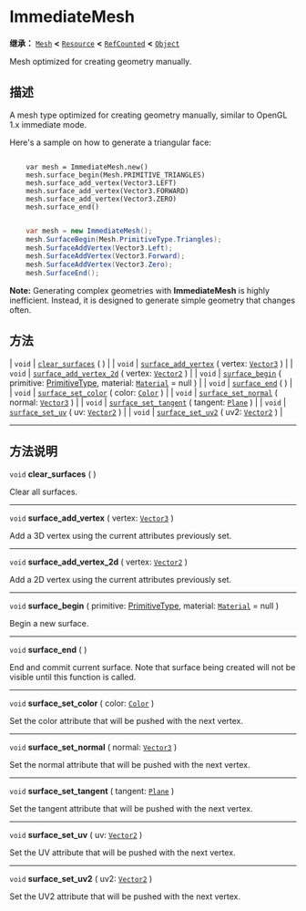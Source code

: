 <!-- ⚠ 请勿编辑本文件 ⚠ -->
<!-- 本文档使用脚本从 WeDot 引擎源码仓库生成。 -->
<!-- 生成脚本：https://github.com/WeDot-Engine/WeDot/tree/4.3/doc/tools/make_md.py； -->
<!-- 原文件：https://github.com/WeDot-Engine/WeDot/tree/4.3/doc/classes/ImmediateMesh.xml。 -->

<div id="_class_immediatemesh"></div>

# ImmediateMesh

**继承：** [`Mesh`](class_mesh.md) **<** [`Resource`](class_resource.md) **<** [`RefCounted`](class_refcounted.md) **<** [`Object`](class_object.md)

Mesh optimized for creating geometry manually.

## 描述

A mesh type optimized for creating geometry manually, similar to OpenGL 1.x immediate mode.

Here's a sample on how to generate a triangular face:



```gdscript

    var mesh = ImmediateMesh.new()
    mesh.surface_begin(Mesh.PRIMITIVE_TRIANGLES)
    mesh.surface_add_vertex(Vector3.LEFT)
    mesh.surface_add_vertex(Vector3.FORWARD)
    mesh.surface_add_vertex(Vector3.ZERO)
    mesh.surface_end()
```

```csharp

    var mesh = new ImmediateMesh();
    mesh.SurfaceBegin(Mesh.PrimitiveType.Triangles);
    mesh.SurfaceAddVertex(Vector3.Left);
    mesh.SurfaceAddVertex(Vector3.Forward);
    mesh.SurfaceAddVertex(Vector3.Zero);
    mesh.SurfaceEnd();
```



 **Note:** Generating complex geometries with **ImmediateMesh** is highly inefficient. Instead, it is designed to generate simple geometry that changes often.





## 方法

| `void` | [`clear_surfaces`](#class_immediatemesh_method_clear_surfaces) ( )                                                                                                      |
| `void` | [`surface_add_vertex`](#class_immediatemesh_method_surface_add_vertex) ( vertex: [`Vector3`](class_vector3.md) )                                                        |
| `void` | [`surface_add_vertex_2d`](#class_immediatemesh_method_surface_add_vertex_2d) ( vertex: [`Vector2`](class_vector2.md) )                                                  |
| `void` | [`surface_begin`](#class_immediatemesh_method_surface_begin) ( primitive: [PrimitiveType](#enum_mesh_primitivetype), material: [`Material`](class_material.md) = null ) |
| `void` | [`surface_end`](#class_immediatemesh_method_surface_end) ( )                                                                                                            |
| `void` | [`surface_set_color`](#class_immediatemesh_method_surface_set_color) ( color: [`Color`](class_color.md) )                                                               |
| `void` | [`surface_set_normal`](#class_immediatemesh_method_surface_set_normal) ( normal: [`Vector3`](class_vector3.md) )                                                        |
| `void` | [`surface_set_tangent`](#class_immediatemesh_method_surface_set_tangent) ( tangent: [`Plane`](class_plane.md) )                                                         |
| `void` | [`surface_set_uv`](#class_immediatemesh_method_surface_set_uv) ( uv: [`Vector2`](class_vector2.md) )                                                                    |
| `void` | [`surface_set_uv2`](#class_immediatemesh_method_surface_set_uv2) ( uv2: [`Vector2`](class_vector2.md) )                                                                 |

<!-- rst-class:: classref-section-separator -->

---

## 方法说明

<div id="_class_immediatemesh_method_clear_surfaces"></div>

`void` **clear_surfaces** ( )<div id="class_immediatemesh_method_clear_surfaces"></div>

Clear all surfaces.

<!-- rst-class:: classref-item-separator -->

---

<div id="_class_immediatemesh_method_surface_add_vertex"></div>

`void` **surface_add_vertex** ( vertex: [`Vector3`](class_vector3.md) )<div id="class_immediatemesh_method_surface_add_vertex"></div>

Add a 3D vertex using the current attributes previously set.

<!-- rst-class:: classref-item-separator -->

---

<div id="_class_immediatemesh_method_surface_add_vertex_2d"></div>

`void` **surface_add_vertex_2d** ( vertex: [`Vector2`](class_vector2.md) )<div id="class_immediatemesh_method_surface_add_vertex_2d"></div>

Add a 2D vertex using the current attributes previously set.

<!-- rst-class:: classref-item-separator -->

---

<div id="_class_immediatemesh_method_surface_begin"></div>

`void` **surface_begin** ( primitive: [PrimitiveType](#enum_mesh_primitivetype), material: [`Material`](class_material.md) = null )<div id="class_immediatemesh_method_surface_begin"></div>

Begin a new surface.

<!-- rst-class:: classref-item-separator -->

---

<div id="_class_immediatemesh_method_surface_end"></div>

`void` **surface_end** ( )<div id="class_immediatemesh_method_surface_end"></div>

End and commit current surface. Note that surface being created will not be visible until this function is called.

<!-- rst-class:: classref-item-separator -->

---

<div id="_class_immediatemesh_method_surface_set_color"></div>

`void` **surface_set_color** ( color: [`Color`](class_color.md) )<div id="class_immediatemesh_method_surface_set_color"></div>

Set the color attribute that will be pushed with the next vertex.

<!-- rst-class:: classref-item-separator -->

---

<div id="_class_immediatemesh_method_surface_set_normal"></div>

`void` **surface_set_normal** ( normal: [`Vector3`](class_vector3.md) )<div id="class_immediatemesh_method_surface_set_normal"></div>

Set the normal attribute that will be pushed with the next vertex.

<!-- rst-class:: classref-item-separator -->

---

<div id="_class_immediatemesh_method_surface_set_tangent"></div>

`void` **surface_set_tangent** ( tangent: [`Plane`](class_plane.md) )<div id="class_immediatemesh_method_surface_set_tangent"></div>

Set the tangent attribute that will be pushed with the next vertex.

<!-- rst-class:: classref-item-separator -->

---

<div id="_class_immediatemesh_method_surface_set_uv"></div>

`void` **surface_set_uv** ( uv: [`Vector2`](class_vector2.md) )<div id="class_immediatemesh_method_surface_set_uv"></div>

Set the UV attribute that will be pushed with the next vertex.

<!-- rst-class:: classref-item-separator -->

---

<div id="_class_immediatemesh_method_surface_set_uv2"></div>

`void` **surface_set_uv2** ( uv2: [`Vector2`](class_vector2.md) )<div id="class_immediatemesh_method_surface_set_uv2"></div>

Set the UV2 attribute that will be pushed with the next vertex.

[^virtual]: 本方法通常需要用户覆盖才能生效。
[^const]: 本方法无副作用，不会修改该实例的任何成员变量。
[^vararg]: 本方法除了能接受在此处描述的参数外，还能够继续接受任意数量的参数。
[^constructor]: 本方法用于构造某个类型。
[^static]: 调用本方法无需实例，可直接使用类名进行调用。
[^operator]: 本方法描述的是使用本类型作为左操作数的有效运算符。
[^bitfield]: 这个值是由下列位标志构成位掩码的整数。
[^void]: 无返回值。
